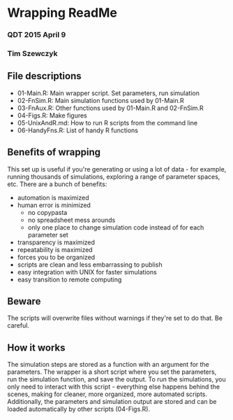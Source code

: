 # Wrapping ReadMe  
### QDT 2015 April 9  
### Tim Szewczyk  

## File descriptions  
- 01-Main.R: Main wrapper script. Set parameters, run simulation  
- 02-FnSim.R: Main simulation functions used by 01-Main.R  
- 03-FnAux.R: Other functions used by 01-Main.R and 02-FnSim.R  
- 04-Figs.R: Make figures  
- 05-UnixAndR.md: How to run R scripts from the command line  
- 06-HandyFns.R: List of handy R functions  
  
## Benefits of wrapping  
This set up is useful if you're generating or using a lot of data - for example, running thousands of simulations, exploring a range of parameter spaces, etc. There are a bunch of benefits:  
- automation is maximized  
- human error is minimized  
  - no copypasta  
  - no spreadsheet mess arounds  
  - only one place to change simulation code instead of for each parameter set  
- transparency is maximized  
- repeatability is maximized  
- forces you to be organized  
- scripts are clean and less embarrassing to publish  
- easy integration with UNIX for faster simulations  
- easy transition to remote computing  
  
## Beware  
The scripts will overwrite files without warnings if they're set to do that. Be careful.  
  
## How it works  
The simulation steps are stored as a function with an argument for the parameters. The wrapper is a short script where you set the parameters, run the simulation function, and save the output. To run the simulations, you only need to interact with this script - everything else happens behind the scenes, making for cleaner, more organized, more automated scripts. Additionally, the parameters and simulation output are stored and can be loaded automatically by other scripts (04-Figs.R). 